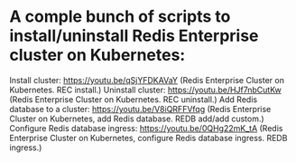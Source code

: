# A comple bunch of scripts to install/uninstall Redis Enterprise cluster on Kubernetes:

Install cluster: https://youtu.be/qSjYFDKAVaY (Redis Enterprise Cluster on Kubernetes. REC install.)
Uninstall cluster: https://youtu.be/HJf7nbCutKw (Redis Enterprise Cluster on Kubernetes. REC uninstall.)
Add Redis database to a cluster: https://youtu.be/V8iQRFFVfqg (Redis Enterprise Cluster on Kubernetes, add Redis database. REDB add/add custom.)
Configure Redis database ingress: https://youtu.be/0QHg22mK_tA (Redis Enterprise Cluster on Kubernetes, configure Redis database ingress. REDB ingress.)
